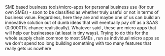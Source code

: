 SME based business tools/micro-apps for personal business use (for our own SMEs) - soon to be classified as whether truly useful or not in terms of business value. Regardless, here they are and maybe one of us can build an innovative solution out of dumb ideas that will eventually pay off as a SAAS (0.00001% chance realistically). Whatever said , these are micro apps that will help our businesses (at least in tiny ways). Trying to do this for the whole supply chain common to most SMEs , run as individual micro apps so we don't spend too long building something with too many features that really gets us nowhere
